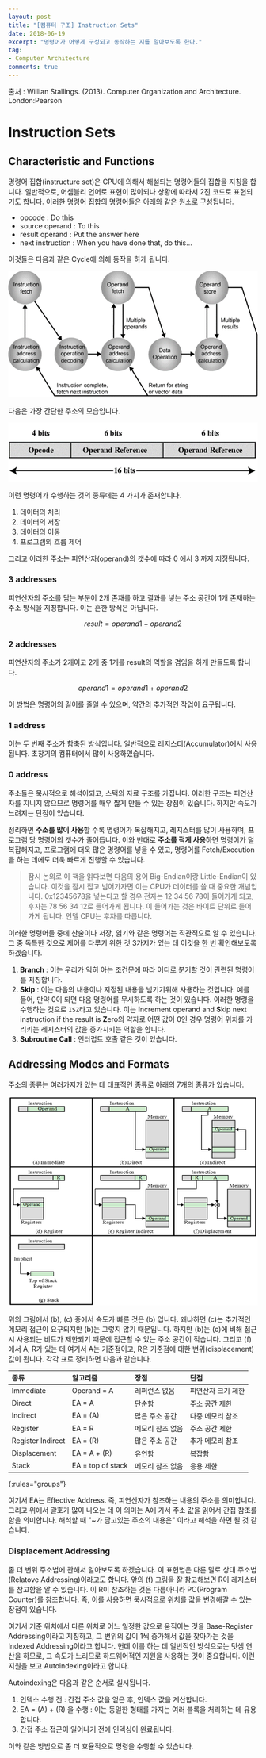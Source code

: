 ```yaml
---
layout: post
title: "[컴퓨터 구조] Instruction Sets"
date: 2018-06-19
excerpt: "명령어가 어떻게 구성되고 동작하는 지를 알아보도록 한다."
tag:
- Computer Architecture
comments: true
---
```


출처 : Willian Stallings. (2013). Computer Organization and Architecture. London:Pearson

# Instruction Sets

## Characteristic and Functions

명령어 집합(instructure set)은 CPU에 의해서 해설되는 명령어들의 집합을 지칭을 합니다. 일반적으로, 어셈블리 언어로 표현이 많이되나 상황에 따라서 2진 코드로 표현되기도 합니다. 이러한 명령어 집합의 명령어들은 아래와 같은 원소로 구성됩니다.

- opcode : Do this
- source operand : To this
- result operand : Put the answer here
- next instruction : When you have done that, do this...

이것들은 다음과 같은 Cycle에 의해 동작을 하게 됩니다.

![Instruction Cycle](/assets/img/res/2018-CompArch/ISA/InstCycle.png)

다음은 가장 간단한 주소의 모습입니다.

![Instruction](/assets/img/res/2018-CompArch/ISA/simpleInstr.png)

이런 명령어가 수행하는 것의 종류에는 4 가지가 존재합니다.

1. 데이터의 처리
2. 데이터의 저장
3. 데이터의 이동
4. 프로그램의 흐름 제어

그리고 이러한 주소는 피연산자(operand)의 갯수에 따라 0 에서 3 까지 지정됩니다.

### 3 addresses
피연산자의 주소를 담는 부분이 2개 존재를 하고 결과를 넣는 주소 공간이 1개 존재하는 주소 방식을 지칭합니다. 이는 흔한 방식은 아닙니다.

$$
result = operand1 + operand2
$$

### 2 addresses
피연산자의 주소가 2개이고 2개 중 1개를 result의 역할을 겸임을 하게 만들도록 합니다.

$$
operand1 = operand1 + operand2
$$

이 방법은 명령어의 길이를 줄일 수 있으며, 약간의 추가적인 작업이 요구됩니다.

### 1 address

이는 두 번째 주소가 함축된 방식입니다. 일반적으로 레지스터(Accumulator)에서 사용됩니다. 초창기의 컴퓨터에서 많이 사용하였습니다.

### 0 address

주소들은 묵시적으로 해석이되고, 스택의 자료 구조를 가집니다. 이러한 구조는 피연산자를 지니지 않으므로 명령어를 매우 짧게 만들 수 있는 장점이 있습니다. 하지만 속도가 느려지는 단점이 있습니다.

정리하면 **주소를 많이 사용**할 수록 명령어가 복잡해지고, 레지스터를 많이 사용하며, 프로그램 당 명령어의 갯수가 줄어듭니다. 이와 반대로 **주소를 적게 사용**하면 명령어가 덜 복잡해지고, 프로그램에 더욱 많은 명령어를 넣을 수 있고, 명령어를 Fetch/Execution을 하는 데에도 더욱 빠르게 진행할 수 있습니다.

> 잠시 논외로 이 책을 읽다보면 다음의 용어 Big-Endian이랑 Little-Endian이 있습니다. 이것을 잠시 집고 넘어가자면 이는 CPU가 데이터를 쓸 때 중요한 개념입니다. 0x12345678을 넣는다고 할 경우 전자는 12  34 56 78이 들어가게 되고, 후자는 78 56 34 12로 들어가게 됩니다. 이 들어가는 것은 바이트 단위로 들어가게 됩니다. 인텔 CPU는 후자를 따릅니다.

이러한 명령어들 중에 산술이나 저장, 읽기와 같은 명령어는 직관적으로 알 수 있습니다. 그 중 독특한 것으로 제어를 다루기 위한 것 3가지가 있는 데 이것을 한 번 확인해보도록 하겠습니다.

1. **Branch** : 이는 우리가 익히 아는 조건문에 따라 어디로 분기할 것이 관련된 명령어를 지칭합니다.
2. **Skip** : 이는 다음의 내용이나 지정된 내용을 넘기기위해 사용하는 것입니다. 예를 들어, 만약 0이 되면 다음 명령어를 무시하도록 하는 것이 있습니다. 이러한 명령을 수행하는 것으로 `ISZ`라고 있습니다. 이는 **I**ncrement operand and **S**kip next instruction if the result is **Z**ero의 약자로 어떤 값이 0인 경우 명령어 위치를 가리키는 레지스터의 값을 증가시키는 역할을 합니다.
3. **Subroutine Call** : 인터럽트 호출 같은 것이 있습니다.

## Addressing Modes and Formats

주소의 종류는 여러가지가 있는 데 대표적인 종류로 아래의 7개의 종류가 있습니다.

![Modes](/assets/img/res/2018-CompArch/ISA/modes.png)

위의 그림에서 (b), (c) 중에서 속도가 빠른 것은 (b) 입니다. 왜냐하면 (c)는 추가적인 메모리 접근이 요구되지만 (b)는 그렇지 않기 때문입니다. 하지만 (b)는 (c)에 비해 접근 시 사용되는 비트가 제한되기 때문에 접근할 수 있는 주소 공간이 적습니다. 그리고 (f)에서 A, R가 있는 데 여기서 A는 기준점이고, R은 기준점에 대한 변위(displacement) 값이 됩니다. 각각 표로 정리하면 다음과 같습니다.

| 종류 | 알고리즘 | 장점 | 단점 |
|:---|:------|:----|:----|
| Immediate | Operand = A | 레퍼런스 없음 | 피연산자 크기 제한 |
| Direct | EA = A | 단순함 | 주소 공간 제한 |
| Indirect | EA = (A) | 많은 주소 공간 | 다중 메모리 참조 |
| Register | EA = R | 메모리 참조 없음 | 주소 공간 제한 |
| Register Indirect | EA = (R) | 많은 주소 공간 | 추가 메모리 참조 |
| Displacement | EA = A + (R) | 유연함 | 복잡함 |
| Stack | EA = top of stack | 메모리 참조 없음 | 응용 제한 |
{:rules="groups"}

여기서 EA는 Effective Address. 즉, 피연산자가 참조하는 내용의 주소를 의미합니다. 그리고 위에서 괄호가 많이 나오는 데 이 의미는 A에 가서 주소 값을 읽어서 간접 참조를 함을 의미합니다. 해석할 때 "~가 담고있는 주소의 내용은" 이라고 해석을 하면 될 것 같습니다.

### Displacement Addressing

좀 더 변위 주소법에 관해서 알아보도록 하겠습니다. 이 표현법은 다른 말로 상대 주소법(Relatove Addressing)이라고도 합니다. 앞의 (f) 그림을 잘 참고해보면 R이 레지스터를 참고함을 알 수 있습니다. 이 R이 참조하는 것은 다름아니라 PC(Program Counter)를 참조합니다. 즉, 이를 사용하면 묵시적으로 위치를 값을 변경해갈 수 있는 장점이 있습니다.

여기서 기준 위치에서 다른 위치로 어느 일정한 값으로 움직이는 것을 Base-Register Addressing이라고 지칭하고, 그 변위의 값이 1씩 증가해서 값을 찾아가는 것을 Indexed Addressing이라고 합니다. 헌데 이를 하는 데 일반적인 방식으로는 덧셈 연산을 하므로, 그 속도가 느리므로 하드웨어적인 지원을 사용하는 것이 중요합니다. 이런 지원을 보고 Autoindexing이라고 합니다.

Autoindexing은 다음과 같은 순서로 실시됩니다.

1. 인덱스 수행 전 : 간접 주소 값을 얻은 후, 인덱스 값을 계산합니다.
2. EA = (A) + (R) 을 수행 : 이는 동일한 형태를 가지는 여러 블록을 처리하는 데 유용합니다.
3. 간접 주소 접근이 일어나기 전에 인덱싱이 완료됩니다.

이와 같은 방법으로 좀 더 효율적으로 명령을 수행할 수 있습니다.